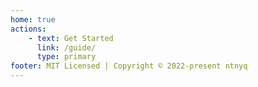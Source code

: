 ```yaml
---
home: true
actions:
    - text: Get Started
      link: /guide/
      type: primary
footer: MIT Licensed | Copyright © 2022-present ntnyq
---
```


<div class="home-icon-wrapper">
  <vp-icon icon="vscode-icons:file-type-html" />
  <vp-icon icon="vscode-icons:file-type-css" />
  <vp-icon icon="vscode-icons:file-type-js-official" />
  <vp-icon icon="vscode-icons:file-type-scss2" />
  <vp-icon icon="vscode-icons:file-type-typescript-official" />
  <vp-icon icon="vscode-icons:file-type-vue" />
</div>
